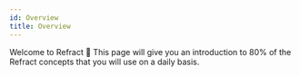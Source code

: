 ```yaml
---
id: Overview
title: Overview
---
```


Welcome to Refract 👋 This page will give you an introduction to 80% of the Refract concepts that you will use on a daily basis.
